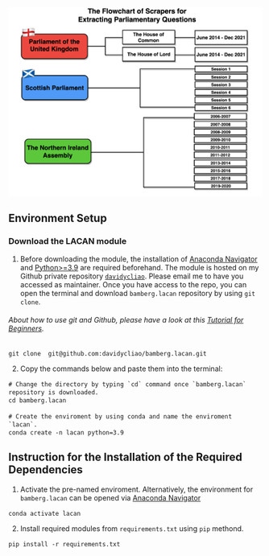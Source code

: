 
<p align="center">
    <img src="flowchart.png"  style="width:570px;"/>
</p>


## Environment Setup

### Download the LACAN module 

1. Before downloading the module, the installation of  [Anaconda Navigator](https://www.anaconda.com/products/individual-b) and [Python>=3.9](https://www.python.org/downloads/release/python-3810/) are required beforehand. The module is hosted on my Github private repository [`davidycliao`](https://github.com/davidycliao/bamberg.lacan). Please email me to have you accessed as maintainer. Once you have access to the repo, you can open the terminal and download `bamberg.lacan` repository by using `git clone`. 

###### About how to use git and Github, please have a look at this [Tutorial for Beginners](https://www.youtube.com/watch?v=RvnM6EEwp1I). 

```
git clone  git@github.com:davidycliao/bamberg.lacan.git
```

2. Copy the commands below and paste them into the terminal:

```
# Change the directory by typing `cd` command once `bamberg.lacan` repository is downloaded.
cd bamberg.lacan

# Create the enviroment by using conda and name the enviroment `lacan`.
conda create -n lacan python=3.9
```

## Instruction for the Installation of the Required Dependencies

1. Activate the pre-named enviroment. Alternatively, the environment for `bamberg.lacan` can be opened via [Anaconda Navigator](https://www.anaconda.com/products/individual-b)

```
conda activate lacan 
```

2. Install required modules from `requirements.txt` using `pip` methond.

```
pip install -r requirements.txt   
```